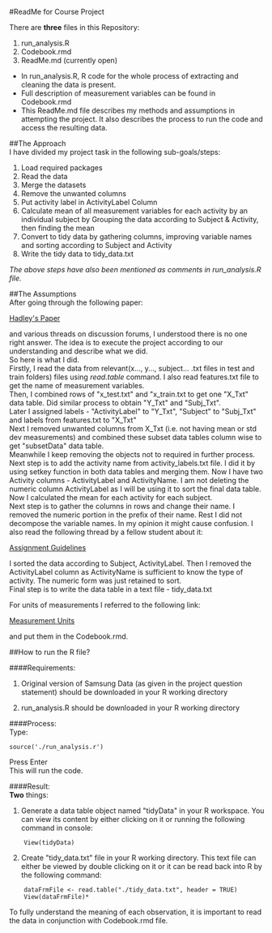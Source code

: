 #ReadMe for Course Project

There are **three** files in this Repository: 
 
1. run_analysis.R  
2. Codebook.rmd
3. ReadMe.md (currently open)  

- In run_analysis.R, R code for the whole process of extracting and cleaning the data is present.   
- Full description of measurement variables can be found in Codebook.rmd  
- This ReadMe.md file describes my methods and assumptions in attempting the project. It also describes the process to run the code and access the resulting data.  


##The Approach  
I have divided my project task in the following sub-goals/steps:  

1. Load required packages  
2. Read the data  
3. Merge the datasets  
4. Remove the unwanted columns  
5. Put activity label in ActivityLabel Column  
6. Calculate mean of all measurement variables for each activity by an individual subject by Grouping the data according to Subject & Activity, then finding the mean  
7. Convert to tidy data by gathering columns, improving variable names and sorting according to Subject and Activity  
8. Write the tidy data to tidy_data.txt  

*The above steps have also been mentioned as comments in run_analysis.R file.*  

  
##The Assumptions  
After going through the following paper:  

[Hadley's Paper](https://cran.r-project.org/web/packages/tidyr/vignettes/tidy-data.html)  

and various threads on discussion forums, I understood there is no one right answer. The idea is to execute the project according to our understanding and describe what we did.  
So here is what I did.  
Firstly, I read the data from relevant(x..., y..., subject... .txt files in test and train folders) files using *read.table* command. I also read features.txt file to get the name of measurement variables.   
Then, I combined rows of "x_test.txt" and "x_train.txt to get one "X_Txt" data table. Did similar process to obtain "Y_Txt" and "Subj_Txt".   
Later I assigned labels - "ActivityLabel" to "Y_Txt", "Subject" to "Subj_Txt" and labels from features.txt to "X_Txt"    
Next I removed unwanted columns from X_Txt (i.e. not having mean or std dev measurements) and combined these subset data tables column wise to get "subsetData" data table.   
Meanwhile I keep removing the objects not to required in further process.   
Next step is to add the activity name from activity_labels.txt file. I did it by using setkey function in both data tables and merging them. Now I have two Activity columns - ActivityLabel and ActivityName. 
I am not deleting the numeric column ActivityLabel as I will be using it to sort the final data table.   
Now I calculated the mean for each activity for each subject.   
Next step is to gather the columns in rows and change their name. I removed the numeric portion in the prefix of their name. Rest I did not decompose the variable names. In my opinion it might cause confusion. I also read the 
following thread by a fellow student about it:   

[Assignment Guidelines](https://thoughtfulbloke.wordpress.com/2015/09/09/getting-and-cleaning-the-assignment/)  


I sorted the data according to Subject, ActivityLabel. Then I removed the ActivityLabel column as ActivityName is sufficient to know the type of activity. The numeric form was just retained to sort.   
Final step is to write the data table in a text file - tidy_data.txt   

For units of measurements I referred to the following link:  

[Measurement Units](http://archive.ics.uci.edu/ml/machine-learning-databases/00240/UCI%20HAR%20Dataset.names)  

and put them in the Codebook.rmd.   
 
    
##How to run the R file?  

  
####Requirements:  
1. Original version of Samsung Data (as given in the project question statement) should be downloaded in your R working directory  

2. run_analysis.R should be downloaded in your R working directory  

  
####Process:  
Type:   

    source('./run_analysis.r')  

Press Enter  
This will run the code.  

  
####Result:  
**Two** things:
  
1. Generate a data table object named "tidyData" in your R workspace. You can view its content by either clicking on it or running the following command in console:   

````
    View(tidyData)   
````   

2. Create "tidy_data.txt" file in your R working directory. This text file can either be viewed by double clicking on it or it can be read back into R by the following command:  

````
    dataFrmFile <- read.table("./tidy_data.txt", header = TRUE)  
    View(dataFrmFile)*  
````

To fully understand the meaning of each observation, it is important to read the data in conjunction with Codebook.rmd file.   

	

	







